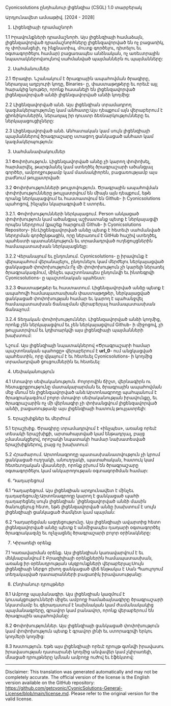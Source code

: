 Cyonicsolutions ընդհանուր լիցենզիա (CSGL)
1.0 տարբերակ

Արդյունավետ ամսաթիվ. [2024 - 2028]

1. Լիցենզիայի դրամաշնորհ

1.1 Իրավունքների դրամաշնորհ. Այս լիցենզիայի համաձայն, լիցենզավորված դրամաշնորհները լիցենզավորված են ոչ բացառիկ, ոչ փոխանցելի, ոչ ինքնատիպ, մուտք գործելու, դիտելու եւ օգտագործելու համար) բացառապես անձնական, ոչ առեւտրային նպատակներովսույնով սահմանված պայմաններն ու պայմանները:

2. Սահմանումներ

2.1 Ծրագիր. Նշանակում է ծրագրային ապահովման ծրագիրը, ներառյալ աղբյուրի կոդը, Binaries- ը, փաստաթղթերը եւ որեւէ այլ հարակից նյութեր, որոնք հասանելի են լիցենզավորված լիցենզավորված անձի լիցենզավորված անձի կողմից:

2.2 Լիցենզավորված անձ. Այս լիցենզիան տրամադրող կազմակերպությունը կամ անհատը:Այս դեպքում այն ​​վերաբերում է ցիոնիկոսներին, ներառյալ իր դուստր ձեռնարկությունները եւ ներկայացուցիչները:

2.3 Լիցենզավորված անձ. Անհատական ​​կամ սույն լիցենզիայի պայմաններով ծրագրաշարը ստացող ցանկացած անհատ կամ կազմակերպություն:

3. Սահմանափակումներ

3.1 Փոփոխություն. Լիցենզավորված անձը չի կարող փոփոխել, հարմարվել, թարգմանել կամ ստեղծել ծրագրաշարի ածանցյալ գործեր, ամբողջությամբ կամ մասնակիորեն, բացառությամբ այս բաժնում թույլատրված:

3.2 Փոփոխությունների թույլտվություն. Ծրագրային ապահովման փոփոխությունները թույլատրվում են միայն այն դեպքում, եթե դրանք ներկայացվում եւ հաստատվում են Github- ի Cyonicsolutions պահոցով, ինչպես նկարագրված է ստորեւ.

3.2.1. Փոփոխությունների ներկայացում. Person անկացած փոփոխություն կամ ածանցյալ աշխատանք պետք է ներկայացվի որպես ներդրում (քաշեք հարցում) Github- ի Cyonicsolutions Repository- ին:Լիցենզավորված անձը պետք է հետեւի սահմանված ներդրման գործընթացին, որը ներառում է GitHub հաշիվ ստեղծել, պահեստի պատանեկություն եւ տրամադրված ուղեցույցներին համապատասխան ներկայացնելը:

3.2.2 Վերանայում եւ ընդունում. Cyonicsolutions- ը իրավունք է վերապահում վերանայելու, ընդունելու կամ մերժելու ներկայացված ցանկացած փոփոխություն:Ոչ մի փոփոխություն չի կարելի ներառել ծրագրակազմում, մինչեւ պաշտոնապես ընդունվի եւ ինտեգրվի Cyonicsolutions- ը պաշտոնական պահեստ:

3.2.3 Փաստաթղթեր եւ հաստատում. Լիցենզավորված անձը պետք է ապահովի համապատասխան փաստաթղթեր, ներկայացված ցանկացած փոփոխության համար եւ կարող է պահանջվել համապատասխան ճանաչման վերաբերյալ համապատասխան ճանաչում:

3.2.4 Տեղական փոփոխություններ. Լիցենզավորված անձի կողմից, որոնք չեն ներկայացվում եւ չեն ներկայացվում Github- ի միջոցով, չի թույլատրվում եւ կդիտարկվի այս լիցենզիայի պայմանների խախտում:

Նշում. Այս լիցենզիայի նպատակներով «Ծրագրաշարի համար պաշտոնական պահոցը» վերաբերում է __url_0__- ում անցկացված պահեստին, որը վկայում է եւ հետեւել Cyonicsolutions- ի կողմից տրամադրված ցուցումներին եւ հետեւել:

4. Սեփականություն

4.1 Մտավոր սեփականություն. Բոլորովին ճիշտ, վերնագիրն ու հետաքրքրությունը մատակարարման եւ ծրագրային ապահովման մեջ մնում են լիցենզավորված անձ:Արտոնագրողը պահպանում է ծրագրակազմում բոլոր մտավոր սեփականության իրավունքը, եւ ծրագրաշարին ոչ մի վերնագիր չի փոխանցվում լիցենզավորված անձի, բացառությամբ այս լիցենզիայի հատուկ թույլատրելի:

5. Երաշխիքներ եւ մերժում

5.1 Երաշխիք. Ծրագիրը տրամադրվում է «ինչպես», առանց որեւէ տեսակի երաշխիքի, արտահայտված կամ ենթադրյալ, բայց չմասնակցելով, որոշակի նպատակի համար նախատեսված երաշխիքներով, բայց ոչ խախտում:

5.2 Հրաժարում. Արտոնագրողը պատասխանատվություն չի կրում ցանկացած ուղղակի, անուղղակի, պատահական, հատուկ կամ հետեւողական վնասների, որոնք բխում են ծրագրաշարը օգտագործելու կամ անկարողության օգտագործման համար:

6. Դադարեցում

6.1 Դադարեցում. Այս լիցենզիան արդյունավետ է մինչեւ դադարեցումը:Արտոնագրողը կարող է ցանկացած պահի դադարեցնել սույն լիցենզիան `լիցենզավորված անձի մասին ծանուցելուց հետո, եթե լիցենզավորված անձը խախտում է սույն լիցենզիայի ցանկացած ժամկետ կամ պայման:

6.2 Դադարեցման ազդեցությունը. Այս լիցենզիայի ավարտից հետո լիցենզավորված անձը պետք է անմիջապես դադարի օգտագործել ծրագրակազմը եւ ոչնչացնել ծրագրաշարի բոլոր օրինակները:

7. Կիրառելի օրենք

7.1 Կառավարման օրենք. Այս լիցենզիան կառավարվում է եւ մեկնաբանվում է Բրազիլիայի օրենքներին համապատասխան, առանց իր օրենսդրության սկզբունքների վերաբերյալ:Սույն լիցենզիայի ներքո բխող ցանկացած վեճ ենթակա է Սան Պաուլոյում տեղակայված դատարանների բացառիկ իրավասությանը:

8. Ընդհանուր դրույթներ

8.1 Ամբողջ պայմանագիր. Այս լիցենզիան կազմում է կուսակցությունների միջեւ ամբողջ համաձայնագիրը ծրագրաշարի նկատմամբ եւ գերադասում է նախնական կամ ժամանակակից պայմանագրերը, գրավոր կամ բանավոր, որոնք վերաբերում են ծրագրային ապահովմանը:

8.2 Փոփոխություններ. Այս լիցենզիայի ցանկացած փոփոխություն կամ փոփոխություն պետք է գրավոր լինի եւ ստորագրվի երկու կողմերի կողմից:

8.3 Խստություն. Եթե այս լիցենզիայի որեւէ դրույթ գտնվի իրավասու իրավասության դատարանի կողմից անվավեր կամ չկիրառելի, մնացած դրույթները կմնան ամբողջ ուժով եւ էֆեկտով:

---
Disclaimer: This translation was generated automatically and may not be completely accurate. The official version of the license is the English version available on the GitHub repository: https://github.com/getcyonic/CyonicSolutions-General-License/blob/main/license.md. Please refer to the original version for the valid license.